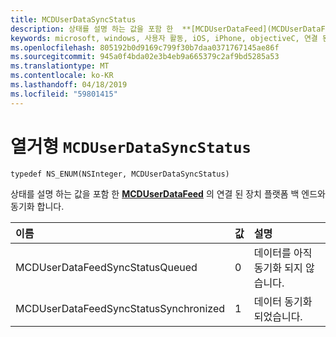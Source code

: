 ```yaml
---
title: MCDUserDataSyncStatus
description: 상태를 설명 하는 값을 포함 한  **[MCDUserDataFeed](MCDUserDataFeed.md)** 의 연결 된 장치 플랫폼 백 엔드와 동기화 합니다.
keywords: microsoft, windows, 사용자 활동, iOS, iPhone, objectiveC, 연결 된 장치, 프로젝트 로마
ms.openlocfilehash: 805192b0d9169c799f30b7daa0371767145ae86f
ms.sourcegitcommit: 945a0f4bda02e3b4eb9a665379c2af9bd5285a53
ms.translationtype: MT
ms.contentlocale: ko-KR
ms.lasthandoff: 04/18/2019
ms.locfileid: "59801415"
---
```

# <a name="enum-mcduserdatasyncstatus"></a>열거형 `MCDUserDataSyncStatus`

```
typedef NS_ENUM(NSInteger, MCDUserDataSyncStatus)
```

상태를 설명 하는 값을 포함 한  **[MCDUserDataFeed](MCDUserDataFeed.md)** 의 연결 된 장치 플랫폼 백 엔드와 동기화 합니다.

|이름 | 값 | 설명 |
|:-- |:-- |:-- |
|  MCDUserDataFeedSyncStatusQueued |0| 데이터를 아직 동기화 되지 않습니다. |
| MCDUserDataFeedSyncStatusSynchronized |1| 데이터 동기화 되었습니다.|